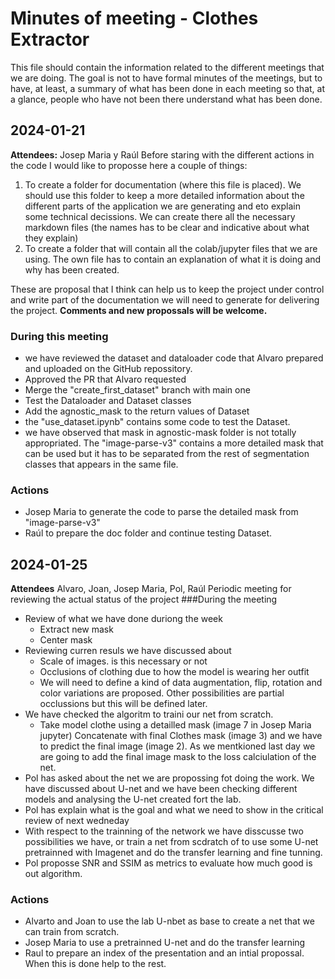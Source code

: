 # Minutes of meeting - Clothes Extractor
This file should contain the information related to the different meetings that we are doing. The goal is not to have formal minutes of the meetings, but to have, at least, a summary of what has been done in each meeting so that, at a glance, people who have not been there understand what has been done.
## 2024-01-21
**Attendees:** Josep Maria y Raúl
Before staring with the different actions in the code I would like to proposse here a couple of things:
1. To create a folder for documentation (where this file is placed). We should use this folder to keep a more detailed information about the different parts of the application we are generating and eto explain some technical decissions. We can create there all the necessary markdown files (the names has to be clear and indicative about what they explain)
2. To create a folder that will contain all the colab/jupyter files that we are using. The own file has to contain an explanation of what it is doing and why has been created.

These are proposal that I think can help us to keep the project under control and write part of the documentation we will need to generate for delivering the project. **Comments and new propossals will be welcome.**

### During this meeting
* we have reviewed the dataset and dataloader code that Alvaro prepared and uploaded on the GitHub repossitory.
* Approved the PR that Alvaro requested
* Merge the "create_first_dataset" branch with main one
* Test the Dataloader and Dataset classes
* Add the agnostic_mask to the return values of Dataset
* the "use_dataset.ipynb" contains some code to test the Dataset.
* we have observed that mask in agnostic-mask folder is not totally appropriated. The "image-parse-v3" contains a more detailed mask that can be used but it has to be separated from the rest of segmentation classes that appears in the same file.

### Actions
* Josep Maria to generate the code to parse the detailed mask from "image-parse-v3"
* Raúl to prepare the doc folder and continue testing Dataset.

## 2024-01-25
**Attendees** Alvaro, Joan, Josep Maria, Pol, Raúl
Periodic meeting for reviewing the actual status of the project
###During the meeting
* Review of what we have done duriong the week
  * Extract new mask
  * Center mask
* Reviewing curren resuls we have discussed about
  * Scale of images. is this necessary or not
  * Occlusions of clothing due to how the model is wearing her outfit
  * We will need to define a kind of data augmentation, flip, rotation and color variations are proposed. Other possibilities are partial occlussions but this will be defined later.
* We have checked the algoritm to traini our net from scratch.
  * Take model clothe using a detailled mask (image 7 in Josep Maria jupyter) Concatenate with final Clothes mask (image 3) and we have to predict the final image (image 2). As we mentkioned last day we are going to add the final image mask to the loss calciulation of the net.
* Pol has asked about the net we are propossing fot doing the work. We have discussed about U-net and we have been checking different models and analysing the U-net created fort the lab.
* Pol has explain what is the goal and what we need to show in  the critical review of next wedneday
* With respect to the trainning of the network we have disscusse two possibilities we have, or train a net from scdratch of to use some U-net pretrainned with Imagenet and do the transfer learning and fine tunning.
* Pol proposse SNR and SSIM as metrics to evaluate how much good is out algorithm.

### Actions
* Alvarto and Joan to use the lab U-nbet as base to create a net that we can train from scratch.
* Josep Maria to use a pretrainned U-net and do the transfer learning
* Raul to prepare an index of the presentation and an intial propossal. When this is done help to the rest.